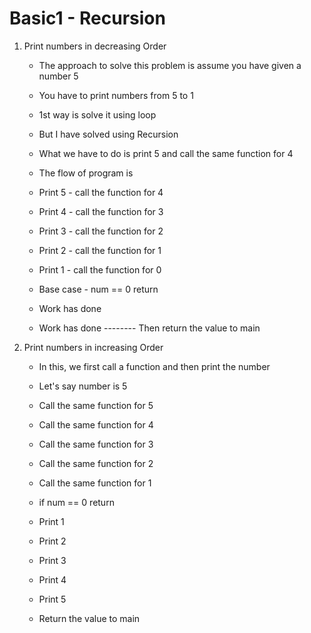# Basic1 - Recursion

1. Print numbers in decreasing Order
   - The approach to solve this problem is assume you have given a number 5
   - You have to print numbers from 5 to 1
   - 1st way is solve it using loop
   - But I have solved using Recursion
   - What we have to do is print 5 and call the same function for 4 

   - The flow of program is 
   - Print 5   - call the function for 4
   - Print 4   - call the function for 3
   - Print 3   - call the function for 2
   - Print 2   - call the function for 1
   - Print 1   - call the function for 0
   - Base case - num == 0 return 
   - Work has done
   - Work has done 
   -------- Then return the value to main 

2. Print numbers in increasing Order
   - In this, we first call a function and then print the number
   - Let's say number is 5

   - Call the same function for 5
   - Call the same function for 4
   - Call the same function for 3
   - Call the same function for 2
   - Call the same function for 1
   - if num == 0 return 
   - Print 1
   - Print 2
   - Print 3
   - Print 4
   - Print 5
   - Return the value to main
   
